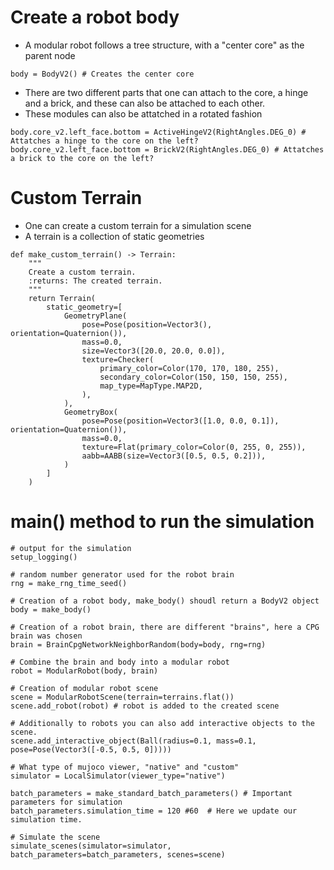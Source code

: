 # Create a robot body
- A modular robot follows a tree structure, with a "center core" as the parent node
```
body = BodyV2() # Creates the center core
```
- There are two different parts that one can attach to the core, a hinge and a brick, and these can also be attached to each other.
- These modules can also be attatched in a rotated fashion
```
body.core_v2.left_face.bottom = ActiveHingeV2(RightAngles.DEG_0) # Attatches a hinge to the core on the left?
body.core_v2.left_face.bottom = BrickV2(RightAngles.DEG_0) # Attatches a brick to the core on the left?
```
# Custom Terrain
- One can create a custom terrain for a simulation scene
- A terrain is a collection of static geometries
```
def make_custom_terrain() -> Terrain:
    """
    Create a custom terrain.
    :returns: The created terrain.
    """
    return Terrain(
        static_geometry=[
            GeometryPlane(
                pose=Pose(position=Vector3(), orientation=Quaternion()),
                mass=0.0,
                size=Vector3([20.0, 20.0, 0.0]),
                texture=Checker(
                    primary_color=Color(170, 170, 180, 255),
                    secondary_color=Color(150, 150, 150, 255),
                    map_type=MapType.MAP2D,
                ),
            ),
            GeometryBox(
                pose=Pose(position=Vector3([1.0, 0.0, 0.1]), orientation=Quaternion()),
                mass=0.0,
                texture=Flat(primary_color=Color(0, 255, 0, 255)),
                aabb=AABB(size=Vector3([0.5, 0.5, 0.2])),
            )
        ]
    )
```

# main() method to run the simulation
```
# output for the simulation
setup_logging()

# random number generator used for the robot brain
rng = make_rng_time_seed()

# Creation of a robot body, make_body() shoudl return a BodyV2 object
body = make_body()

# Creation of a robot brain, there are different "brains", here a CPG brain was chosen
brain = BrainCpgNetworkNeighborRandom(body=body, rng=rng)

# Combine the brain and body into a modular robot
robot = ModularRobot(body, brain)

# Creation of modular robot scene
scene = ModularRobotScene(terrain=terrains.flat()) 
scene.add_robot(robot) # robot is added to the created scene

# Additionally to robots you can also add interactive objects to the scene.
scene.add_interactive_object(Ball(radius=0.1, mass=0.1, pose=Pose(Vector3([-0.5, 0.5, 0]))))

# What type of mujoco viewer, "native" and "custom"
simulator = LocalSimulator(viewer_type="native")

batch_parameters = make_standard_batch_parameters() # Important parameters for simulation
batch_parameters.simulation_time = 120 #60  # Here we update our simulation time.

# Simulate the scene
simulate_scenes(simulator=simulator, batch_parameters=batch_parameters, scenes=scene)
```
